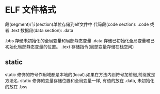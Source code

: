 # ELF 文件格式

段(segment)/节(section)单位存储到elf文件中
代码段(code section): .code 或者 .text
数据段(data section): .data

.bbs         存储未初始化的全局变量和局部静态变量
.data        存储已初始化全局变量和已初始化局部静态变量的位置。
.text        存储指令(局部变量存储在栈空间)

## static

static 修饰的符号作用域都是本地的(local).如果在方法内则符号加前缀,前缀就是方法名.
static 修饰的变量存储位置和全局变量一样, 有值的放在 .data, 未初始化的放在 .bss
